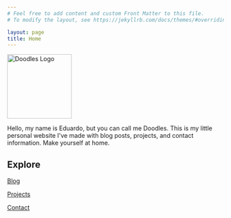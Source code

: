 ```yaml
---
# Feel free to add content and custom Front Matter to this file.
# To modify the layout, see https://jekyllrb.com/docs/themes/#overriding-theme-defaults

layout: page
title: Home
---
```


<link rel="stylesheet" href="/assets/css/global.css">
<img alt="Doodles Logo" src="https://user-images.githubusercontent.com/37254797/169932071-59d0a264-1802-431e-8c46-da491c2e79ed.png" height="150px" class="avatar">

Hello, my name is Eduardo, but you can call me Doodles. This is my little personal website I've made with blog posts, projects, and contact information. Make yourself at home.

## Explore

[Blog](/blog)

[Projects](/projects)

[Contact](/contact)
